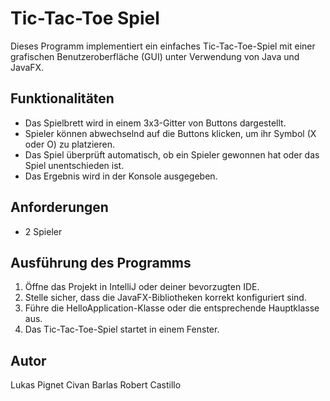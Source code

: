 # Tic-Tac-Toe Spiel

Dieses Programm implementiert ein einfaches Tic-Tac-Toe-Spiel mit einer grafischen Benutzeroberfläche (GUI) unter Verwendung von Java und JavaFX.

## Funktionalitäten

- Das Spielbrett wird in einem 3x3-Gitter von Buttons dargestellt.
- Spieler können abwechselnd auf die Buttons klicken, um ihr Symbol (X oder O) zu platzieren.
- Das Spiel überprüft automatisch, ob ein Spieler gewonnen hat oder das Spiel unentschieden ist.
- Das Ergebnis wird in der Konsole ausgegeben.

## Anforderungen

- 2 Spieler

## Ausführung des Programms

1. Öffne das Projekt in IntelliJ oder deiner bevorzugten IDE.
2. Stelle sicher, dass die JavaFX-Bibliotheken korrekt konfiguriert sind.
3. Führe die HelloApplication-Klasse oder die entsprechende Hauptklasse aus.
4. Das Tic-Tac-Toe-Spiel startet in einem Fenster.

## Autor

Lukas Pignet
Civan Barlas
Robert Castillo
